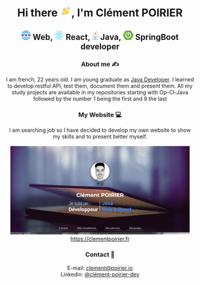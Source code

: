 <h1 align="center">Hi there <img src="https://github.com/ClementDv/ClementDv/blob/main/assets/hi.gif" width="30" height="30" />, I'm Clément POIRIER</h1>
<h2 align="center">
  <img src="https://github.com/ClementDv/ClementDv/blob/main/assets/weblogo.png" width="25" height="25" /> Web,
  <img src="https://github.com/ClementDv/ClementDv/blob/main/assets/reactlogo.png" width="25" height="25" /> React, 
  <img src="https://github.com/ClementDv/ClementDv/blob/main/assets/java%20logo.png" width="17" height="25" /> Java, 
  <img src="https://github.com/ClementDv/ClementDv/blob/main/assets/springbootlogo.png" width="28" height="25" /> SpringBoot 
  developer
</h2>

<h3 align="center">About me ✍</h3>

<p align="center">
I am french, 22 years old. I am young graduate as <a href="https://openclassrooms.com/fr/paths/191-developpeur-dapplication-java" target="_blank">Java Developer</a>. I learned to develop restful API, test them, document them and present them. All my study projects are available in my repositories starting with Op-Cl-Java followed by the number 1 being the first and 9 the last
</p>

<h3 align="center">My Website 💻</h3>

<p align="center">
I am searching job so I have decided to develop my own website to show my skills and to present better myself.</br></br>
<a href="https://clementpoirier.fr" target="_blank"/>
<img src="https://github.com/ClementDv/ClementDv/blob/main/assets/headerwebsite.PNG" width="475.75" height="234.25"/>
</a>
</br>
<a href="https://clementpoirier.fr" target="_blank"/>https://clementpoirier.fr</a>
</p>

<h3 align="center">Contact 📓</h3>

<p align="center">
E-mail: <a href="mailto:clement@poirier.io">clement@poirier.io</a></br>
Linkedin: <a href="https://www.linkedin.com/in/clément-poirier-dev/">@clément-poirier-dev</a>
</p>
